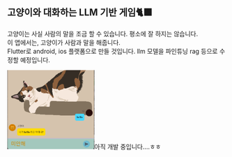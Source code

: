 ## 고양이와 대화하는 LLM 기반 게임🐈‍⬛
고양이는 사실 사람의 말을 조금 할 수 있습니다. 평소에 잘 하지는 않습니다.<br>
이 앱에서는, 고양이가 사람과 말을 해줍니다.<br>
Flutter로 android, ios 플랫폼으로 만들 것입니다. llm 모델을 파인튜닝 rag 등으로 수정할 예정입니다.<br>


<img src="git_assets/ex_photo.png" width="200"/>아직 개발 중입니다....ㅎㅎ
